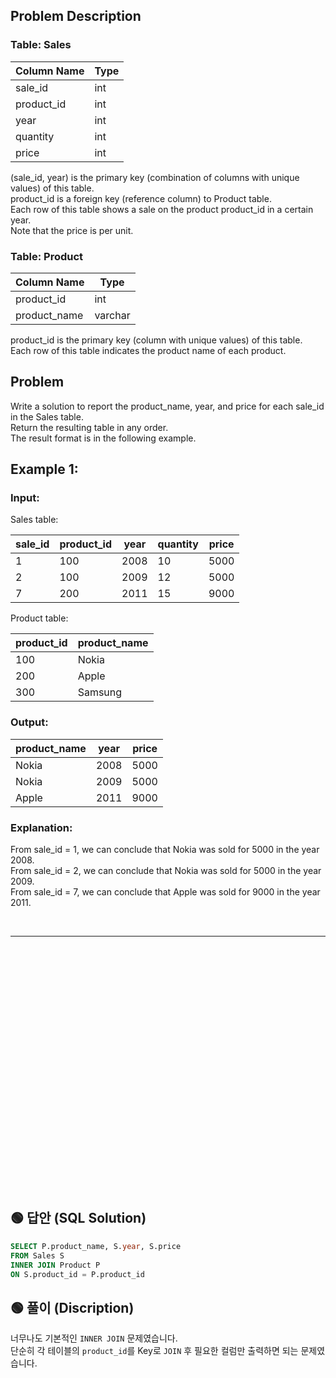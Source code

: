 ## Problem Description


### Table: Sales

| Column Name | Type  |
|-------------|-------|
| sale_id     | int   |
| product_id  | int   |
| year        | int   |
| quantity    | int   |
| price       | int   |

(sale_id, year) is the primary key (combination of columns with unique values) of this table.  
product_id is a foreign key (reference column) to Product table.  
Each row of this table shows a sale on the product product_id in a certain year.  
Note that the price is per unit.  

### Table: Product


| Column Name  | Type    |
|--------------|---------|
| product_id   | int     |
| product_name | varchar |
  
product_id is the primary key (column with unique values) of this table.  
Each row of this table indicates the product name of each product.  
 

## Problem

Write a solution to report the product_name, year, and price for each sale_id in the Sales table.  
Return the resulting table in any order.  
The result format is in the following example.  

## Example 1:

### Input: 
Sales table:

| sale_id | product_id | year | quantity | price |
|---------|------------|------|----------|-------| 
| 1       | 100        | 2008 | 10       | 5000  |
| 2       | 100        | 2009 | 12       | 5000  |
| 7       | 200        | 2011 | 15       | 9000  |

Product table:

| product_id | product_name |
|------------|--------------|
| 100        | Nokia        |
| 200        | Apple        |
| 300        | Samsung      |

### Output: 

| product_name | year  | price |
|--------------|-------|-------|
| Nokia        | 2008  | 5000  |
| Nokia        | 2009  | 5000  |
| Apple        | 2011  | 9000  |

### Explanation: 
From sale_id = 1, we can conclude that Nokia was sold for 5000 in the year 2008.  
From sale_id = 2, we can conclude that Nokia was sold for 5000 in the year 2009.  
From sale_id = 7, we can conclude that Apple was sold for 9000 in the year 2011.  


<br/>

---

<br/>
<br/>
<br/>
<br/>
<br/>
<br/>
<br/>
<br/>
<br/>
<br/>
<br/>
<br/>
<br/>
<br/>
<br/>
<br/>
<br/>
<br/>
<br/>
<br/>
<br/>
<br/>
<br/>


## 🟢 답안 (SQL Solution)

```sql
SELECT P.product_name, S.year, S.price
FROM Sales S
INNER JOIN Product P
ON S.product_id = P.product_id
```

## 🟢 풀이 (Discription)
너무나도 기본적인 `INNER JOIN` 문제였습니다.  
단순히 각 테이블의 `product_id`를 Key로 `JOIN` 후 필요한 컬럼만 출력하면 되는 문제였습니다.